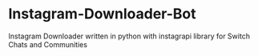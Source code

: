 # Instagram-Downloader-Bot
Instagram Downloader written in python with instagrapi library for Switch Chats and Communities
